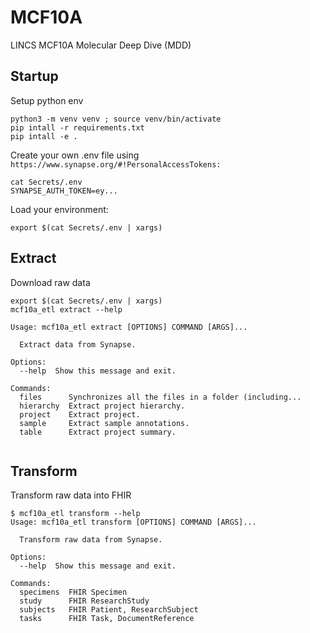 
# MCF10A
LINCS MCF10A Molecular Deep Dive (MDD)

## Startup

Setup python env
```
python3 -m venv venv ; source venv/bin/activate
pip intall -r requirements.txt
pip intall -e .
```


Create your own .env file using `https://www.synapse.org/#!PersonalAccessTokens:`

```
cat Secrets/.env
SYNAPSE_AUTH_TOKEN=ey...
```

Load your environment:

```
export $(cat Secrets/.env | xargs)
```


## Extract

Download raw data

```
export $(cat Secrets/.env | xargs)
mcf10a_etl extract --help

Usage: mcf10a_etl extract [OPTIONS] COMMAND [ARGS]...

  Extract data from Synapse.

Options:
  --help  Show this message and exit.

Commands:
  files      Synchronizes all the files in a folder (including...
  hierarchy  Extract project hierarchy.
  project    Extract project.
  sample     Extract sample annotations.
  table      Extract project summary.


```

## Transform

Transform raw data into FHIR

```
$ mcf10a_etl transform --help
Usage: mcf10a_etl transform [OPTIONS] COMMAND [ARGS]...

  Transform raw data from Synapse.

Options:
  --help  Show this message and exit.

Commands:
  specimens  FHIR Specimen
  study      FHIR ResearchStudy
  subjects   FHIR Patient, ResearchSubject
  tasks      FHIR Task, DocumentReference
```